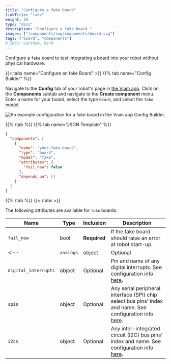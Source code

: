 ```yaml
---
title: "Configure a fake board"
linkTitle: "fake"
weight: 80
type: "docs"
description: "Configure a fake board."
images: ["/components/img/components/board.svg"]
tags: ["board", "components"]
# SMEs: Gautham, Rand
---
```


Configure a `fake` board to test integrating a board into your robot without physical hardware:

{{< tabs name="Configure an fake Board" >}}
{{% tab name="Config Builder" %}}

Navigate to the **Config** tab of your robot's page in [the Viam app](https://app.viam.com).
Click on the **Components** subtab and navigate to the **Create component** menu.
Enter a name for your board, select the type `board`, and select the `fake` model.

![An example configuration for a fake board in the Viam app Config Builder.](../img/fake-ui-config.png)

{{% /tab %}}
{{% tab name="JSON Template" %}}

```json {class="line-numbers linkable-line-numbers"}
{
  "components": [
    {
      "name": "your-fake-board",
      "type": "board",
      "model": "fake",
      "attributes": {
        "fail_new": false
      },
      "depends_on": []
    }
  ]
}
```

{{% /tab %}}
{{< /tabs >}}

The following attributes are available for `fake` boards:

| Name | Type | Inclusion | Description |
| ---- | ---- | --------- | ----------- |
| `fail_new` | bool | **Required** | If the fake board should raise an error at robot start-up. |
<!-- | `analogs` | object | Optional | Attributes of any pins that can be used as Analog-to-Digital Converter (ADC) inputs. See configuration info [here](/components/board/#analogreader). |
| `digital_interrupts` | object | Optional | Pin and name of any digital interrupts. See configuration info [here](/components/board/#digital-interrupts). |
| `spis` | object | Optional | Any serial peripheral interface (SPI) chip select bus pins' index and name. See configuration info [here](/components/board/#spi-buses). |
| `i2cs` | object | Optional | Any inter-integrated circuit (I2C) bus pins' index and name. See configuration info [here](/components/board/#i2cs). | -->
